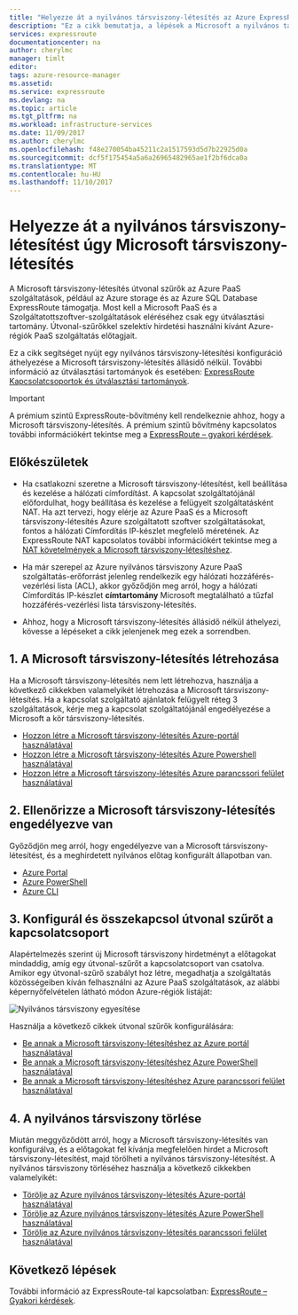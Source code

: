 ```yaml
---
title: "Helyezze át a nyilvános társviszony-létesítés az Azure ExpressRoute a Microsoft társviszony-létesítés |} Microsoft Docs"
description: "Ez a cikk bemutatja, a lépések a Microsoft a nyilvános társviszony az ExpressRoute-társviszony létesítése –."
services: expressroute
documentationcenter: na
author: cherylmc
manager: timlt
editor: 
tags: azure-resource-manager
ms.assetid: 
ms.service: expressroute
ms.devlang: na
ms.topic: article
ms.tgt_pltfrm: na
ms.workload: infrastructure-services
ms.date: 11/09/2017
ms.author: cherylmc
ms.openlocfilehash: f48e270054ba45211c2a1517593d5d7b22925d0a
ms.sourcegitcommit: dcf5f175454a5a6a26965482965ae1f2bf6dca0a
ms.translationtype: MT
ms.contentlocale: hu-HU
ms.lasthandoff: 11/10/2017
---
```

# <a name="move-a-public-peering-to-microsoft-peering"></a>Helyezze át a nyilvános társviszony-létesítést úgy Microsoft társviszony-létesítés

A Microsoft társviszony-létesítés útvonal szűrők az Azure PaaS szolgáltatások, például az Azure storage és az Azure SQL Database ExpressRoute támogatja. Most kell a Microsoft PaaS és a Szolgáltatottszoftver-szolgáltatások eléréséhez csak egy útválasztási tartomány. Útvonal-szűrőkkel szelektív hirdetési használni kívánt Azure-régiók PaaS szolgáltatás előtagjait.

Ez a cikk segítséget nyújt egy nyilvános társviszony-létesítési konfiguráció áthelyezése a Microsoft társviszony-létesítés állásidő nélkül. További információ az útválasztási tartományok és esetében: [ExpressRoute Kapcsolatcsoportok és útválasztási tartományok](expressroute-circuit-peerings.md).

> [!IMPORTANT]
> A prémium szintű ExpressRoute-bővítmény kell rendelkeznie ahhoz, hogy a Microsoft társviszony-létesítés. A prémium szintű bővítmény kapcsolatos további információkért tekintse meg a [ExpressRoute – gyakori kérdések](expressroute-faqs.md#expressroute-premium).

## <a name="before"></a>Előkészületek

* Ha csatlakozni szeretne a Microsoft társviszony-létesítést, kell beállítása és kezelése a hálózati címfordítást. A kapcsolat szolgáltatójánál előfordulhat, hogy beállítása és kezelése a felügyelt szolgáltatásként NAT. Ha azt tervezi, hogy elérje az Azure PaaS és a Microsoft társviszony-létesítés Azure szolgáltatott szoftver szolgáltatásokat, fontos a hálózati Címfordítás IP-készlet megfelelő méretének. Az ExpressRoute NAT kapcsolatos további információkért tekintse meg a [NAT követelmények a Microsoft társviszony-létesítéshez](expressroute-nat.md#nat-requirements-for-microsoft-peering).

* Ha már szerepel az Azure nyilvános társviszony Azure PaaS szolgáltatás-erőforrást jelenleg rendelkezik egy hálózati hozzáférés-vezérlési lista (ACL), akkor győződjön meg arról, hogy a hálózati Címfordítás IP-készlet **címtartomány** Microsoft megtalálható a tűzfal hozzáférés-vezérlési lista társviszony-létesítés.

* Ahhoz, hogy a Microsoft társviszony-létesítés állásidő nélkül áthelyezi, kövesse a lépéseket a cikk jelenjenek meg ezek a sorrendben.

## <a name="create"></a>1. A Microsoft társviszony-létesítés létrehozása

Ha a Microsoft társviszony-létesítés nem lett létrehozva, használja a következő cikkekben valamelyikét létrehozása a Microsoft társviszony-létesítés. Ha a kapcsolat szolgáltató ajánlatok felügyelt réteg 3 szolgáltatások, kérje meg a kapcsolat szolgáltatójánál engedélyezése a Microsoft a kör társviszony-létesítés.

  * [Hozzon létre a Microsoft társviszony-létesítés Azure-portál használatával](expressroute-howto-routing-portal-resource-manager.md#msft)
  * [Hozzon létre a Microsoft társviszony-létesítés Azure Powershell használatával](expressroute-howto-routing-arm.md#msft)
  * [Hozzon létre a Microsoft társviszony-létesítés Azure parancssori felület használatával](howto-routing-cli.md#msft)

## <a name="validate"></a>2. Ellenőrizze a Microsoft társviszony-létesítés engedélyezve van

Győződjön meg arról, hogy engedélyezve van a Microsoft társviszony-létesítést, és a meghirdetett nyilvános előtag konfigurált állapotban van.

  * [Azure Portal](expressroute-howto-routing-portal-resource-manager.md#getmsft)
  * [Azure PowerShell](expressroute-howto-routing-arm.md#getmsft)
  * [Azure CLI](howto-routing-cli.md#getmsft)

## <a name="routefilter"></a>3. Konfigurál és összekapcsol útvonal szűrőt a kapcsolatcsoport

Alapértelmezés szerint új Microsoft társviszony hirdetményt a előtagokat mindaddig, amíg egy útvonal-szűrőt a kapcsolatcsoport van csatolva. Amikor egy útvonal-szűrő szabályt hoz létre, megadhatja a szolgáltatás közösségeiben kíván felhasználni az Azure PaaS szolgáltatások, az alábbi képernyőfelvételen látható módon Azure-régiók listáját:

![Nyilvános társviszony egyesítése](.\media\how-to-move-peering\public.png)

Használja a következő cikkek útvonal szűrők konfigurálására:

  * [Be annak a Microsoft társviszony-létesítéshez az Azure portál használatával](how-to-routefilter-portal.md)
  * [Be annak a Microsoft társviszony-létesítéshez Azure PowerShell használatával](how-to-routefilter-powershell.md)
  * [Be annak a Microsoft társviszony-létesítéshez Azure parancssori felület használatával](how-to-routefilter-cli.md)

## <a name="delete"></a>4. A nyilvános társviszony törlése

Miután meggyőződött arról, hogy a Microsoft társviszony-létesítés van konfigurálva, és a előtagokat fel kívánja megfelelően hirdet a Microsoft társviszony-létesítést, majd törölheti a nyilvános társviszony-létesítést. A nyilvános társviszony törléséhez használja a következő cikkekben valamelyikét:

  * [Törölje az Azure nyilvános társviszony-létesítés Azure-portál használatával](expressroute-howto-routing-portal-resource-manager.md#deletepublic)
  * [Törölje az Azure nyilvános társviszony-létesítés Azure PowerShell használatával](expressroute-howto-routing-arm.md#deletepublic)
  * [Törölje az Azure nyilvános társviszony-létesítés parancssori felület használatával](howto-routing-cli.md#deletepublic)

## <a name="next-steps"></a>Következő lépések

További információ az ExpressRoute-tal kapcsolatban: [ExpressRoute – Gyakori kérdések](expressroute-faqs.md).